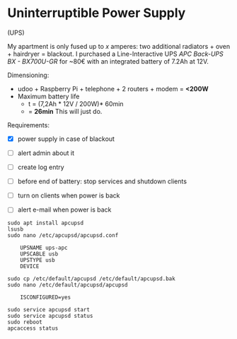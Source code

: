 # Uninterruptible Power Supply 
(UPS)

My apartment is only fused up to *x* amperes: two additional radiators + oven + hairdryer = blackout. I purchased a Line-Interactive UPS *APC Back-UPS BX - BX700U-GR* for ~80€ with an integrated battery of 7.2Ah at 12V.

Dimensioning:
- udoo + Raspberry Pi + telephone + 2 routers + modem = **<200W**
- Maximum battery life
	- t = (7,2Ah * 12V / 200W)* 60min
	- = **26min**
This will just do.

Requirements:
- [x] power supply in case of blackout
- [ ] alert admin about it
- [ ] create log entry
- [ ] before end of battery: stop services and shutdown clients
- [ ] turn on clients when power is back
- [ ] alert e-mail when power is back



```
sudo apt install apcupsd
lsusb
sudo nano /etc/apcupsd/apcupsd.conf

	UPSNAME ups-apc
	UPSCABLE usb
	UPSTYPE usb
	DEVICE

sudo cp /etc/default/apcupsd /etc/default/apcupsd.bak
sudo nano /etc/default/apcupsd/apcupsd
	
	ISCONFIGURED=yes
	
sudo service apcupsd start
sudo service apcupsd status
sudo reboot
apcaccess status
```